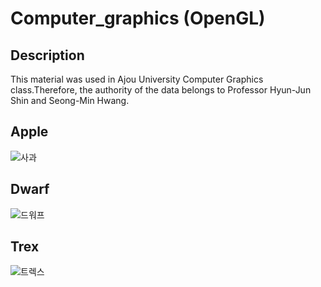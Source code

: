 # Computer_graphics (OpenGL)

## Description
This material was used in Ajou University Computer Graphics class.Therefore, the authority of the data belongs to Professor Hyun-Jun Shin and Seong-Min Hwang.

## Apple
![사과](https://user-images.githubusercontent.com/90667568/228027775-ed3c12d6-8fb4-4cdc-aab3-72c77d5b0596.JPG)

## Dwarf
![드워프](https://user-images.githubusercontent.com/90667568/228027792-e80f48dd-c995-4c80-b8a4-ca1f133102e5.JPG)

## Trex
![트렉스](https://user-images.githubusercontent.com/90667568/228027802-137f6650-074f-4991-8853-57a05ba281b4.JPG)
